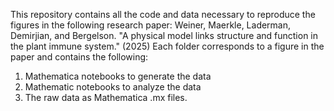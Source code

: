 This repository contains all the code and data necessary to reproduce the figures in the following research paper:
Weiner, Maerkle, Laderman, Demirjian, and Bergelson. "A physical model links structure and function in the plant immune system." (2025)
Each folder corresponds to a figure in the paper and contains the following:
1) Mathematica notebooks to generate the data
2) Mathematic notebooks to analyze the data
3) The raw data as Mathematica .mx files.
